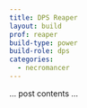 ```yaml
---
title: DPS Reaper
layout: build
prof: reaper
build-type: power
build-role: dps
categories:
  - necromancer
---
```


… post contents …